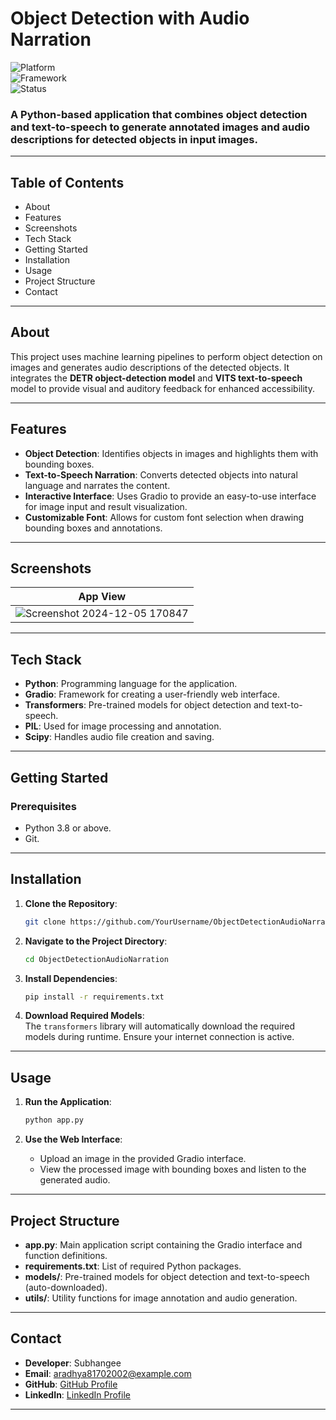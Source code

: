 # Object Detection with Audio Narration

![Platform](https://img.shields.io/badge/Platform-Python-green.svg)  
![Framework](https://img.shields.io/badge/Framework-Gradio-blue.svg)  
![Status](https://img.shields.io/badge/Status-In_Development-yellow.svg)

### A Python-based application that combines object detection and text-to-speech to generate annotated images and audio descriptions for detected objects in input images.

---

## Table of Contents
- About  
- Features  
- Screenshots  
- Tech Stack  
- Getting Started  
- Installation  
- Usage  
- Project Structure  
- Contact  

---

## About  
This project uses machine learning pipelines to perform object detection on images and generates audio descriptions of the detected objects. It integrates the **DETR object-detection model** and **VITS text-to-speech** model to provide visual and auditory feedback for enhanced accessibility.

---

## Features  
- **Object Detection**: Identifies objects in images and highlights them with bounding boxes.  
- **Text-to-Speech Narration**: Converts detected objects into natural language and narrates the content.  
- **Interactive Interface**: Uses Gradio to provide an easy-to-use interface for image input and result visualization.  
- **Customizable Font**: Allows for custom font selection when drawing bounding boxes and annotations.

---

## Screenshots  
| App View    |
|-------------|
| ![Screenshot 2024-12-05 170847](https://github.com/user-attachments/assets/6245c7f7-90a9-4f82-9197-7171899b0ba9)|

---

## Tech Stack  
- **Python**: Programming language for the application.  
- **Gradio**: Framework for creating a user-friendly web interface.  
- **Transformers**: Pre-trained models for object detection and text-to-speech.  
- **PIL**: Used for image processing and annotation.  
- **Scipy**: Handles audio file creation and saving.

---

## Getting Started  

### Prerequisites  
- Python 3.8 or above.  
- Git.  

---

## Installation  

1. **Clone the Repository**:  
   ```bash
   git clone https://github.com/YourUsername/ObjectDetectionAudioNarration
   ```  

2. **Navigate to the Project Directory**:  
   ```bash
   cd ObjectDetectionAudioNarration
   ```  

3. **Install Dependencies**:  
   ```bash
   pip install -r requirements.txt
   ```  

4. **Download Required Models**:  
   The `transformers` library will automatically download the required models during runtime. Ensure your internet connection is active.

---

## Usage  

1. **Run the Application**:  
   ```bash
   python app.py
   ```  

2. **Use the Web Interface**:  
   - Upload an image in the provided Gradio interface.  
   - View the processed image with bounding boxes and listen to the generated audio.  

---

## Project Structure  
- **app.py**: Main application script containing the Gradio interface and function definitions.  
- **requirements.txt**: List of required Python packages.  
- **models/**: Pre-trained models for object detection and text-to-speech (auto-downloaded).  
- **utils/**: Utility functions for image annotation and audio generation.  

---

## Contact  

- **Developer**: Subhangee  
- **Email**: aradhya81702002@example.com  
- **GitHub**: [GitHub Profile](https://github.com/SubhangeeG)  
- **LinkedIn**: [LinkedIn Profile](https://www.linkedin.com/in/subhangee-rai-3103b2257)

---
